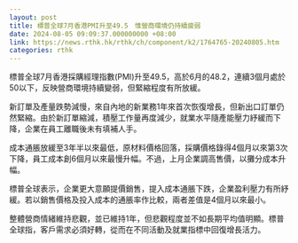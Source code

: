 ```yaml
---
layout: post
title: 標普全球7月香港PMI升至49.5　惟營商環境仍持續疲弱
date: 2024-08-05 09:09:37.000000000 +08:00
link: https://news.rthk.hk/rthk/ch/component/k2/1764765-20240805.htm
categories: rthk
---
```


標普全球7月香港採購經理指數(PMI)升至49.5，高於6月的48.2，連續3個月處於50以下，反映營商環境持續變弱，但緊縮程度有所放緩。

新訂單及產量跌勢減慢，來自內地的新業務1年來首次恢復增長，但新出口訂單仍然緊縮。由於新訂單縮減，積壓工作量再度減少，就業水平隨產能壓力紓緩而下降，企業在員工離職後未有填補人手。

成本通脹放緩至3年半以來最低，原材料價格回落，採購價格錄得4個月以來第3次下降，員工成本創6個月以來最慢升幅。不過，上月企業調高售價，以攤分成本升幅。

標普全球表示，企業更大意願提價銷售，提入成本通脹下跌，企業盈利壓力有所紓緩。若以銷售價格及投入成本的通脹率作比較，兩者差值是4個月以來最小。

整體營商情緒維持悲觀，並已維持1年，但悲觀程度並不如長期平均值明顯。標普全球指，客戶需求必須好轉，從而在不同活動及就業指標中回復增長活力。
